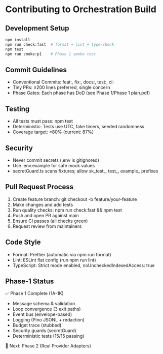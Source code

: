 # Contributing to Orchestration Build

## Development Setup

```bash
npm install
npm run check:fast  # format + lint + type-check
npm test
npm run smoke:p1    # Phase 1 smoke test
```

## Commit Guidelines

- Conventional Commits: feat:, fix:, docs:, test:, ci:
- Tiny PRs: ≤200 lines preferred, single concern
- Phase Gates: Each phase has DoD (see Phase 1/Phase 1 plan.pdf)

## Testing

- All tests must pass: npm test
- Deterministic: Tests use UTC, fake timers, seeded randomness
- Coverage target: ≥80% (current: 87%)

## Security

- Never commit secrets (.env is gitignored)
- Use .env.example for safe mock values
- secretGuard.ts scans fixtures; allow sk_test_, test_, example_ prefixes

## Pull Request Process

1. Create feature branch: git checkout -b feature/your-feature
2. Make changes and add tests
3. Run quality checks: npm run check:fast && npm test
4. Push and open PR against main
5. Ensure CI passes (all checks green)
6. Request review from maintainers

## Code Style

- Format: Prettier (automatic via npm run format)
- Lint: ESLint flat config (run npm run lint)
- TypeScript: Strict mode enabled, noUncheckedIndexedAccess: true

## Phase-1 Status

✅ Phase 1 Complete (1A-1K)
- Message schema & validation
- Loop convergence (3 exit paths)
- Event bus (envelope-based)
- Logging (Pino JSONL + redaction)
- Budget trace (stubbed)
- Security guards (secretGuard)
- Deterministic tests (15/15 passing)

🚀 Next: Phase 2 (Real Provider Adapters)
